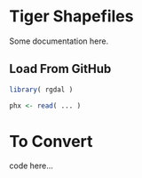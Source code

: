 # Tiger Shapefiles

Some documentation here. 


## Load From GitHub

```r
library( rgdal )

phx <- read( ... )


```


# To Convert

code here...
